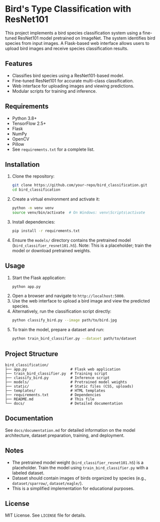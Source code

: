 # Bird's Type Classification with ResNet101

This project implements a bird species classification system using a fine-tuned ResNet101 model pretrained on ImageNet. The system identifies bird species from input images. A Flask-based web interface allows users to upload bird images and receive species classification results.

## Features
- Classifies bird species using a ResNet101-based model.
- Fine-tuned ResNet101 for accurate multi-class classification.
- Web interface for uploading images and viewing predictions.
- Modular scripts for training and inference.

## Requirements
- Python 3.8+
- TensorFlow 2.5+
- Flask
- NumPy
- OpenCV
- Pillow
- See `requirements.txt` for a complete list.

## Installation
1. Clone the repository:
   ```bash
   git clone https://github.com/your-repo/bird_classification.git
   cd bird_classification
   ```
2. Create a virtual environment and activate it:
   ```bash
   python -m venv venv
   source venv/bin/activate  # On Windows: venv\Scripts\activate
   ```
3. Install dependencies:
   ```bash
   pip install -r requirements.txt
   ```
4. Ensure the `models/` directory contains the pretrained model (`bird_classifier_resnet101.h5`). Note: This is a placeholder; train the model or download pretrained weights.

## Usage
1. Start the Flask application:
   ```bash
   python app.py
   ```
2. Open a browser and navigate to `http://localhost:5000`.
3. Use the web interface to upload a bird image and view the predicted species.
4. Alternatively, run the classification script directly:
   ```bash
   python classify_bird.py --image path/to/bird.jpg
   ```
5. To train the model, prepare a dataset and run:
   ```bash
   python train_bird_classifier.py --dataset path/to/dataset
   ```

## Project Structure
```
bird_classification/
├── app.py                    # Flask web application
├── train_bird_classifier.py  # Training script
├── classify_bird.py          # Inference script
├── models/                   # Pretrained model weights
├── static/                   # Static files (CSS, uploads)
├── templates/                # HTML templates
├── requirements.txt          # Dependencies
├── README.md                 # This file
└── docs/                     # Detailed documentation
```

## Documentation
See `docs/documentation.md` for detailed information on the model architecture, dataset preparation, training, and deployment.

## Notes
- The pretrained model weight (`bird_classifier_resnet101.h5`) is a placeholder. Train the model using `train_bird_classifier.py` with a labeled dataset.
- Dataset should contain images of birds organized by species (e.g., `dataset/sparrow/`, `dataset/eagle/`).
- This is a simplified implementation for educational purposes.

## License
MIT License. See `LICENSE` file for details.